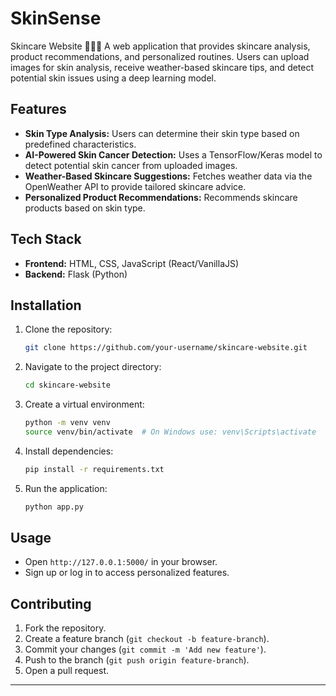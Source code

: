 # SkinSense
Skincare Website 🌿💆‍♀️ A web application that provides skincare analysis, product recommendations, and personalized routines. Users can upload images for skin analysis, receive weather-based skincare tips, and detect potential skin issues using a deep learning model.
## Features
- **Skin Type Analysis:** Users can determine their skin type based on predefined characteristics.
- **AI-Powered Skin Cancer Detection:** Uses a TensorFlow/Keras model to detect potential skin cancer from uploaded images.
- **Weather-Based Skincare Suggestions:** Fetches weather data via the OpenWeather API to provide tailored skincare advice.
- **Personalized Product Recommendations:** Recommends skincare products based on skin type.

## Tech Stack
- **Frontend:** HTML, CSS, JavaScript (React/VanillaJS)
- **Backend:** Flask (Python)

## Installation
1. Clone the repository:
   ```sh
   git clone https://github.com/your-username/skincare-website.git
   ```
2. Navigate to the project directory:
   ```sh
   cd skincare-website
   ```
3. Create a virtual environment:
   ```sh
   python -m venv venv
   source venv/bin/activate  # On Windows use: venv\Scripts\activate
   ```
4. Install dependencies:
   ```sh
   pip install -r requirements.txt
   ```
5. Run the application:
   ```sh
   python app.py
   ```

## Usage
- Open `http://127.0.0.1:5000/` in your browser.
- Sign up or log in to access personalized features.

## Contributing
1. Fork the repository.
2. Create a feature branch (`git checkout -b feature-branch`).
3. Commit your changes (`git commit -m 'Add new feature'`).
4. Push to the branch (`git push origin feature-branch`).
5. Open a pull request.
---



